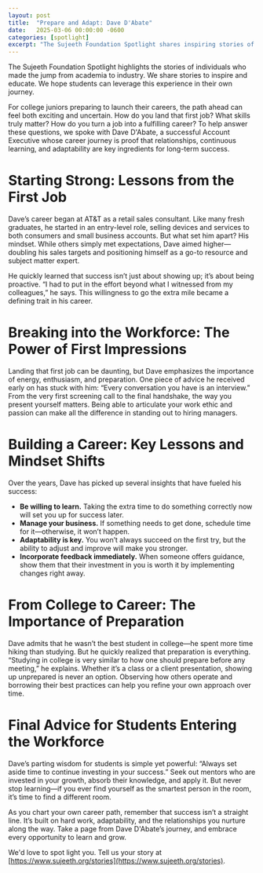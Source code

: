 ```yaml
---
layout: post
title:  "Prepare and Adapt: Dave D'Abate"
date:   2025-03-06 00:00:00 -0600
categories: [spotlight]
excerpt: "The Sujeeth Foundation Spotlight shares inspiring stories of individuals transitioning from academia to industry, offering valuable insights for students. Dave D'Abate, a successful Account Executive, emphasizes the importance of relationships, continuous learning, and adaptability in building a fulfilling career. He encourages students to stay prepared, embrace feedback, and always keep learning as they embark on their career journeys."
---
```

The Sujeeth Foundation Spotlight highlights the stories of individuals who made the jump from academia to industry.  We share stories to inspire and educate.  We hope students can leverage this experience in their own journey.

For college juniors preparing to launch their careers, the path ahead can feel both exciting and uncertain. How do you land that first job? What skills truly matter? How do you turn a job into a fulfilling career? To help answer these questions, we spoke with Dave D'Abate, a successful Account Executive whose career journey is proof that relationships, continuous learning, and adaptability are key ingredients for long-term success.

# Starting Strong: Lessons from the First Job
Dave’s career began at AT&T as a retail sales consultant. Like many fresh graduates, he started in an entry-level role, selling devices and services to both consumers and small business accounts. But what set him apart? His mindset. While others simply met expectations, Dave aimed higher—doubling his sales targets and positioning himself as a go-to resource and subject matter expert.

He quickly learned that success isn’t just about showing up; it’s about being proactive. “I had to put in the effort beyond what I witnessed from my colleagues,” he says. This willingness to go the extra mile became a defining trait in his career.

# Breaking into the Workforce: The Power of First Impressions
Landing that first job can be daunting, but Dave emphasizes the importance of energy, enthusiasm, and preparation. One piece of advice he received early on has stuck with him: “Every conversation you have is an interview.” From the very first screening call to the final handshake, the way you present yourself matters. Being able to articulate your work ethic and passion can make all the difference in standing out to hiring managers.

# Building a Career: Key Lessons and Mindset Shifts
Over the years, Dave has picked up several insights that have fueled his success:
- **Be willing to learn.** Taking the extra time to do something correctly now will set you up for success later.
- **Manage your business.** If something needs to get done, schedule time for it—otherwise, it won’t happen.
- **Adaptability is key.** You won’t always succeed on the first try, but the ability to adjust and improve will make you stronger.
- **Incorporate feedback immediately.** When someone offers guidance, show them that their investment in you is worth it by implementing changes right away.

# From College to Career: The Importance of Preparation
Dave admits that he wasn’t the best student in college—he spent more time hiking than studying. But he quickly realized that preparation is everything. “Studying in college is very similar to how one should prepare before any meeting,” he explains. Whether it’s a class or a client presentation, showing up unprepared is never an option. Observing how others operate and borrowing their best practices can help you refine your own approach over time.

# Final Advice for Students Entering the Workforce
Dave’s parting wisdom for students is simple yet powerful: “Always set aside time to continue investing in your success.” Seek out mentors who are invested in your growth, absorb their knowledge, and apply it. But never stop learning—if you ever find yourself as the smartest person in the room, it’s time to find a different room.

As you chart your own career path, remember that success isn’t a straight line. It’s built on hard work, adaptability, and the relationships you nurture along the way. Take a page from Dave D'Abate’s journey, and embrace every opportunity to learn and grow.

We'd love to spot light you.  Tell us your story at [https://www.sujeeth.org/stories](https://www.sujeeth.org/stories).
